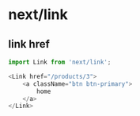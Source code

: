 # next/link

## link href

```javascript
import Link from 'next/link';

<Link href="/products/3">
    <a className="btn btn-primary">
        home
    </a>
</Link>
```
